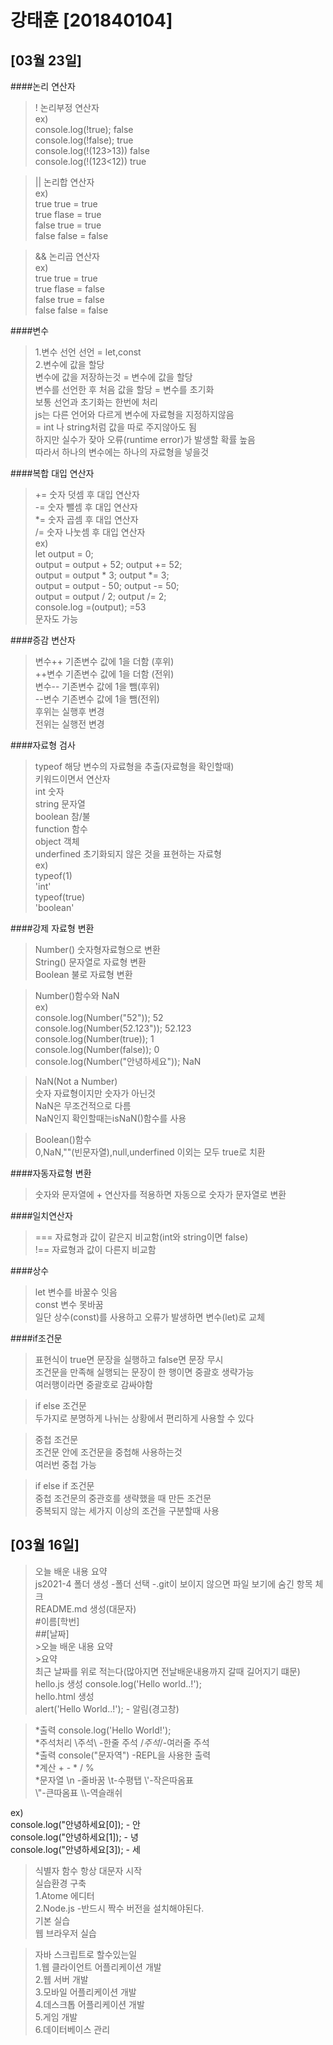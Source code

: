 # 강태훈 [201840104]
## [03월 23일]
####논리 연산자<br/>

>! 	논리부정 연산자<br/>
ex)<br/>
console.log(!true);		false<br/>
console.log(!false);		true<br/>
console.log(!(123>13))	false<br/>
console.log(!(123<12))	true<br/>

>||	논리합 연산자<br/>
ex)<br/>
true true = true<br/>
true flase = true<br/>
false true = true<br/>
false false = false<br/>

>&&	논리곱 연산자<br/>
ex)<br/>
true true = true<br/>
true flase = false<br/>
false true = false<br/>
false false = false<br/>

####변수<br/>
>1.변수 선언	선언 = let,const<br/>
2.변수에 값을 할당<br/>
변수에 값을 저장하는것 = 변수에 값을 할당<br/>
변수를 선언한 후 처음 값을 할당 = 변수를 초기화<br/>
보통 선언과 초기화는 한번에 처리<br>
js는 다른 언어와 다르게 변수에 자료형을 지정하지않음<br/>
= int 나 string처럼 값을 따로 주지않아도 됨<br/>
하지만 실수가 잦아 오류(runtime error)가 발생할 확률 높음<br/>
따라서 하나의 변수에는 하나의 자료형을 넣을것<br/>

####복합 대입 연산자<br/>
>+= 숫자 덧셈 후 대입 연산자<br/>
-= 숫자 뺄셈 후 대입 연산자<br/>
*= 숫자 곱셈 후 대입 연산자<br/>
/= 숫자 나눗셈 후 대입 연산자<br/>
ex)<br/>
let output = 0;		<br/>
output = output + 52;	output += 52;<br/>
output = output * 3;	output *= 3;<br/>
output = output - 50;	output -= 50;<br/>
output = output / 2;	output /= 2;<br/>
console.log =(output); =53<br/>
문자도 가능<br/>

####증감 변산자<br/>
>변수++ 	기존변수 값에 1을 더함 (후위)<br/>
++변수 	기존변수 값에 1을 더함 (전위)<br/>
변수--	기존변수 값에 1을 뺌(후위)<br/>
--변수	기존변수 값에 1을 뺌(전위)<br/>
후위는 실행후 변경<br/>
전위는 실행전 변경<br/>

####자료형 검사<br/>
>typeof 	해당 변수의 자료형을 추출(자료형을 확인할때)<br/>
키워드이면서 연산자<br/>
int		숫자<br/>
string		문자열<br/>
boolean		참/불<br/>
function		함수<br/>
object		객체<br/>
underfined	초기화되지 않은 것을 표현하는 자료형<br/>
ex)<br/>
typeof(1)<br/>
'int'<br/>
typeof(true)<br/>
'boolean'<br/>

####강제 자료형 변환<br/>
>Number()		숫자형자료형으로 변환<br/>
String()		문자열로 자료형 변환<br/>
Boolean		불로 자료형 변환<br/>

>Number()함수와 NaN<br/>
ex)<br/>
console.log(Number("52"));		52<br/>
console.log(Number(52.123"));	52.123<br/>
console.log(Number(true));		1<br/>
console.log(Number(false));		0<br/>
console.log(Number("안녕하세요"));	NaN<br/>

>NaN(Not a Number) <br/>
숫자 자료형이지만 숫자가 아닌것<br/>
NaN은 무조건적으로 다름<br/>
NaN인지 확인할때는isNaN()함수를 사용<br/>

>Boolean()함수<br/>
0,NaN,""(빈문자열),null,underfined 이외는 모두 true로 치환<br/>

####자동자료형 변환<br/>
>숫자와 문자열에 + 연산자를 적용하면 자동으로 숫자가 문자열로 변환<br/>

####일치연산자<br/>
>===	자료형과 값이 같은지 비교함(int와 string이면 false)<br/>
!==	자료형과 값이 다른지 비교함<br/>

####상수<br/>
>let 	변수를 바꿀수 잇음<br/>
const	변수 못바꿈<br/>
일단 상수(const)를 사용하고 오류가 발생하면 변수(let)로 교체<br/>

####if조건문<br/>
>표현식이 true면 문장을 실행하고 false면 문장 무시<br/>
조건문을 만족해 실행되는 문장이 한 행이면 중괄호 생략가능<br/>
여러행이라면 중괄호로 감싸야함<br/>

>if else 조건문<br/>
두가지로 분명하게 나뉘는 상황에서 편리하게 사용할 수 있다<br/>

>중첩 조건문<br/>
조건문 안에 조건문을 중첩해 사용하는것<br/>
여러번 중첩 가능<br/>

>if else if 조건문<br/>
중첩 조건문의 중관호를 생략했을 때 만든 조건문<br/>
중복되지 않는 세가지 이상의 조건을 구분할때 사용<br/>

## [03월 16일]
> 오늘 배운 내용 요약<br/>
 js2021-4 폴더 생성 -폴더 선택 -.git이 보이지 않으면 파일 보기에 숨긴 항목 체크 <br/>
README.md 생성(대문자)<br/> #이름[학번]<br/>##[날짜]<br/>>오늘 배운 내용 요약 <br/>>요약<br/>
최근 날짜를 위로 적는다(많아지면 전날배운내용까지 갈때 길어지기 떄문)<br/>
hello.js 생성 console.log('Hello world..!');<br/>
hello.html 생성<br/>
alert('Hello World..!'); - 알림(경고창)<br/>


>*출력 console.log('Hello World!');<br/>
*주석처리 \주석\ -한줄 주석    /*주석*/-여러줄 주석<br/>
*출력 console("문자역") -REPL을 사용한 출력<br/>
*계산   +   -   *   /   %<br/>
*문자열 \n -줄바꿈 \t-수평탭 \\'-작은따옴표 <br/>\\"-큰따옴표 \\\\-역슬래쉬<br/>

ex)<br/>
console.log("안녕하세요[0]); - 안<br/>
console.log("안녕하세요[1]); - 녕<br/>
console.log("안녕하세요[3]); - 세<br/>

>   식별자 함수 항상 대문자 시작<br/>
    실습환경 구축 <br/>
    1.Atome 에디터 <br/>
    2.Node.js -반드시 짝수 버전을 설치해야된다.<br/>
    기본 실습<br/>
    웹 브라우저 실습<br/>

 >   자바 스크립트로 할수있는일<br/>
    1.웹 클라이언트 어플리케이션 개발<br/>
    2.웹 서버 개발<br/>
    3.모바일 어플리케이션 개발<br/>
    4.데스크톱 어플리케이션 개발<br/>
    5.게임 개발<br/>
    6.데이터베이스 관리<br/>